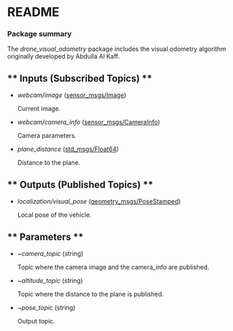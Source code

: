# README #

### Package summary ###

The *drone_visual_odometry* package includes the visual odometry algorithm originally developed by Abdulla Al Kaff.


## ** Inputs (Subscribed Topics) ** ##
* *webcam/image* ([sensor_msgs/Image](http://docs.ros.org/api/sensor_msgs/html/msg/Image.html))

    Current image.

* *webcam/camera_info* ([sensor_msgs/CameraInfo](http://docs.ros.org/api/sensor_msgs/html/msg/CameraInfo.html))

    Camera parameters.

* *plane_distance* ([std_msgs/Float64](http://docs.ros.org/api/std_msgs/html/msg/Float64.html))

    Distance to the plane.


## ** Outputs (Published Topics) ** ##
* *localization/visual_pose* ([geometry_msgs/PoseStamped](http://docs.ros.org/api/geometry_msgs/html/msg/PoseStamped.html))

    Local pose of the vehicle.

## ** Parameters ** ##
* *~camera_topic* (string)

    Topic where the camera image and the camera_info are published.

* *~altitude_topic* (string)

    Topic where the distance to the plane is published.

* *~pose_topic* (string)

    Output topic.
